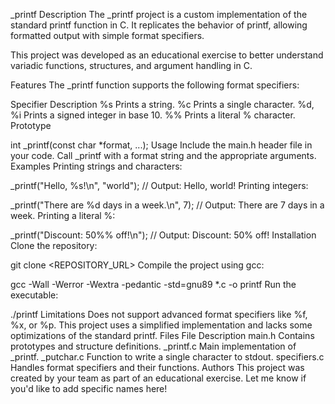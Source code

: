 _printf
Description
The _printf project is a custom implementation of the standard printf function in C. It replicates the behavior of printf, allowing formatted output with simple format specifiers.

This project was developed as an educational exercise to better understand variadic functions, structures, and argument handling in C.

Features
The _printf function supports the following format specifiers:

Specifier	Description
%s	Prints a string.
%c	Prints a single character.
%d, %i	Prints a signed integer in base 10.
%%	Prints a literal % character.
Prototype

int _printf(const char *format, ...);
Usage
Include the main.h header file in your code.
Call _printf with a format string and the appropriate arguments.
Examples
Printing strings and characters:


_printf("Hello, %s!\n", "world");
// Output: Hello, world!
Printing integers:


_printf("There are %d days in a week.\n", 7);
// Output: There are 7 days in a week.
Printing a literal %:

_printf("Discount: 50%% off!\n");
// Output: Discount: 50% off!
Installation
Clone the repository:

git clone <REPOSITORY_URL>
Compile the project using gcc:

gcc -Wall -Werror -Wextra -pedantic -std=gnu89 *.c -o printf
Run the executable:

./printf
Limitations
Does not support advanced format specifiers like %f, %x, or %p.
This project uses a simplified implementation and lacks some optimizations of the standard printf.
Files
File	Description
main.h	Contains prototypes and structure definitions.
_printf.c	Main implementation of _printf.
_putchar.c	Function to write a single character to stdout.
specifiers.c	Handles format specifiers and their functions.
Authors
This project was created by your team as part of an educational exercise.
Let me know if you'd like to add specific names here!
